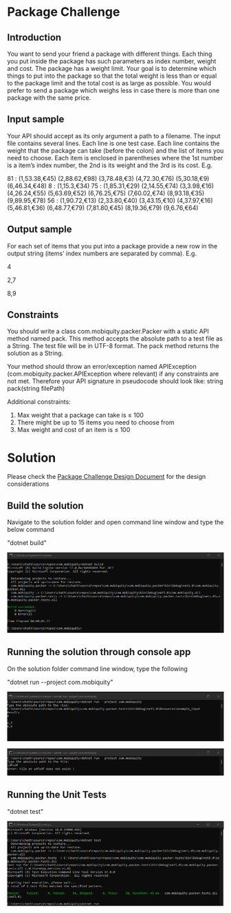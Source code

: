 # Package Challenge

Introduction
-

You want to send your friend a package with different things. 
Each thing you put inside the package has such parameters as index number, weight and cost. The 
package has a weight limit. Your goal is to determine which things to put into the package so that the 
total weight is less than or equal to the package limit and the total cost is as large as possible. 
You would prefer to send a package which weighs less in case there is more than one package with the 
same price. 

Input	sample
-

Your API should accept as its only argument a path to a filename. The input file contains several lines. 
Each line is one test case. 
Each line contains the weight that the package can take (before the colon) and the list of items you need 
to choose. Each item is enclosed in parentheses where the 1st number is a item’s index number, the 2nd
is its weight and the 3rd is its cost. E.g.

81 : (1,53.38,€45) (2,88.62,€98) (3,78.48,€3) (4,72.30,€76) (5,30.18,€9) (6,46.34,€48)
8 : (1,15.3,€34)
75 : (1,85.31,€29) (2,14.55,€74) (3,3.98,€16) (4,26.24,€55) (5,63.69,€52) (6,76.25,€75) (7,60.02,€74) (8,93.18,€35) (9,89.95,€78)
56 : (1,90.72,€13) (2,33.80,€40) (3,43.15,€10) (4,37.97,€16) (5,46.81,€36) (6,48.77,€79) (7,81.80,€45) (8,19.36,€79) (9,6.76,€64)

Output	sample
-

For each set of items that you put into a package provide a new row in the output string (items’ index 
numbers are separated by comma). E.g. 

4

2,7

8,9


Constraints
-
You should write a class com.mobiquity.packer.Packer with a static API method named pack. This 
method accepts the absolute path to a test file as a String. The test file will be in UTF-8 format. The pack 
method returns the solution as a String.

Your method should throw an error/exception named APIException
(com.mobiquity.packer.APIException where relevant) if any constraints are not met. Therefore your API 
signature in pseudocode should look like:
string pack(string filePath)

Additional constraints:
1. Max weight that a package can take is ≤ 100
2. There might be up to 15 items you need to choose from
3. Max weight and cost of an item is ≤ 100


# Solution

Please check the [Package Challenge Design Document](https://github.com/chathuract100/PackageChallenge/blob/master/Package%20Challenge%20Design%20Document%20.pdf) for the design considerations

Build the solution
-
Navigate to the solution folder and open command line window and type the below command

"dotnet build"

![alt text](https://github.com/chathuract100/PackageChallenge/blob/master/images/build.png?raw=true)

Running the solution through console app
-
On the solution folder command line window, type the following

"dotnet run --project com.mobiquity"

![alt text](https://github.com/chathuract100/PackageChallenge/blob/master/images/run%20.png?raw=true)

![alt text](https://github.com/chathuract100/PackageChallenge/blob/master/images/run%20error.png?raw=true)

Running the Unit Tests
-

"dotnet test"

![alt text](https://github.com/chathuract100/PackageChallenge/blob/master/images/test.png?raw=true)

